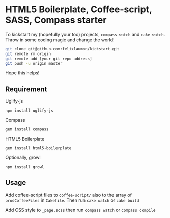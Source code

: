 # HTML5 Boilerplate, Coffee-script, SASS, Compass starter


To kickstart my (hopefully your too) projects, `compass watch` and `cake watch`. Throw in some coding magic and change the world!

```bash
git clone git@github.com:felixlaumon/kickstart.git
git remote rm origin
git remote add [your git repo address]
git push -u origin master
```

Hope this helps!

## Requirement

Uglify-js

`npm install uglify-js`

Compass

`gem install compass`

HTML5 Boilerplate

`gem install html5-boilerplate`

Optionally, growl

`npm install growl`

## Usage

Add coffee-script files to `coffee-script/` also to the array of `prodCoffeeFiles` in `Cakefile`. Then run `cake watch` or `cake build`

Add CSS style to `_page.scss` then run `compass watch` or `compass compile`
